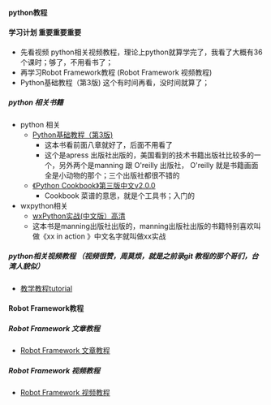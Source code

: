 ####    python教程
####    学习计划 <strong>重要</strong><strong>重要</strong><strong>重要</strong>
*   先看视频 python相关视频教程，理论上python就算学完了，我看了大概有36个课时；够了，不用看书了；
*   再学习Robot Framework教程  (Robot Framework 视频教程)
*   Python基础教程（第3版) 这个有时间再看，没时间就算了；
#####   python 相关书籍
 *  python 相关
    *   [Python基础教程（第3版)](ebook/Python基础教程.pdf) 
        *   这本书看前面八章就好了，后面不用看了 
        *   这个是apress 出版社出版的，美国看到的技术书籍出版社比较多的一个，另外两个是manning 跟 O'reilly 出版社，
        O'reilly 就是书籍画面全是小动物的那个；三个出版社都很不错的
    *   [《Python Cookbook》第三版中文v2.0.0](ebook/PythonCookbook.pdf)
        *    Cookbook 菜谱的意思，就是个工具书；入门的
 *  wxpython相关
    *   [wxPython实战(中文版）高清](ebook/wxPython实战.pdf)
    *   这本书是manning出版社出版的，manning出版社出版的书籍特别喜欢叫做《xx in action 》中文名字就叫做xx实战 
 #####  python相关视频教程 （视频很赞，周莫烦，就是之前录git 教程的那个哥们，台湾人貌似）
 *  [教学教程tutorial](https://v.youku.com/v_show/id_XMTU4Mjg2Njg4MA==.html?spm=a2hzp.8253876.0.0&f=27312381) 
 
 ####   Robot Framework教程
 #####  Robot Framework 文章教程
 *  [Robot Framework 文章教程](http://www.testclass.net/rf/) 
  #####  Robot Framework 视频教程
 *  [Robot Framework 视频教程](https://study.163.com/course/courseMain.htm?courseId=1004056051) 

 
 
